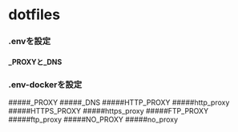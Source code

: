 # dotfiles
### .envを設定
#### _PROXYと_DNS 

### .env-dockerを設定
#####_PROXY
#####_DNS
#####HTTP_PROXY
#####http_proxy
#####HTTPS_PROXY
#####https_proxy
#####FTP_PROXY
#####ftp_proxy
#####NO_PROXY
#####no_proxy
